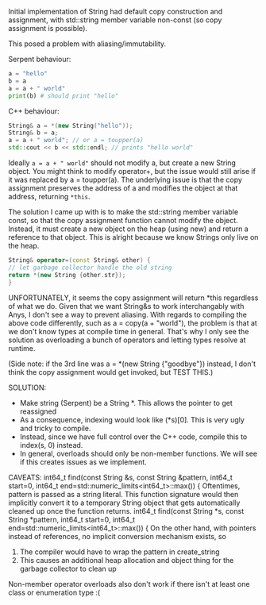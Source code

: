 Initial implementation of String had default copy construction and assignment, 
with std::string member variable non-const (so copy assignment is possible).

This posed a problem with aliasing/immutability.

Serpent behaviour:
```python
a = "hello"
b = a
a = a + " world"
print(b) # should print "hello"
```

C++ behaviour:
```cpp
String& a = *(new String("hello"));
String& b = a;
a = a + " world"; // or a = toupper(a)
std::cout << b << std::endl; // prints "hello world"
```

Ideally `a = a + " world"` should not modify a, but create a new String object. You might think to modify operator+,
but the issue would still arise if it was replaced by a = toupper(a). The underlying issue is that the copy assignment
preserves the address of a and modifies the object at that address, returning `*this`.

The solution I came up with is to make the std::string member variable const, so that the copy assignment function cannot modify the object.
Instead, it must create a new object on the heap (using new) and return a reference to that object.
This is alright because we know Strings only live on the heap.

```cpp
String& operator=(const String& other) {
// let garbage collector handle the old string
return *(new String {other.str});
}
```

UNFORTUNATELY, it seems the copy assignment will return *this regardless of what we do. 
Given that we want String&s to work interchangably with Anys, I don't see a way to prevent aliasing.
With regards to compiling the above code differently, such as a = copy(a + "world"), the problem is that at we don't know types 
at compile time in general. That's why I only see the solution as overloading a bunch of operators and letting types
resolve at runtime.

(Side note: if the 3rd line was a = *(new String {"goodbye"}) instead, I don't think the copy assignment would get invoked, but TEST THIS.)

SOLUTION: 
- Make string (Serpent) be a String *. This allows the pointer to get reassigned
- As a consequence, indexing would look like (*s)[0]. This is very ugly and tricky to compile.
- Instead, since we have full control over the C++ code, compile this to index(s, 0) instead.
- In general, overloads should only be non-member functions. We will see if this creates issues as we implement.

CAVEATS:
int64_t find(const String &s, const String &pattern, int64_t start=0, int64_t end=std::numeric_limits<int64_t>::max()) {
Oftentimes, pattern is passed as a string literal. This function signature would then implicitly convert it to
a temporary String object that gets automatically cleaned up once the function returns.
int64_t find(const String *s, const String *pattern, int64_t start=0, int64_t end=std::numeric_limits<int64_t>::max()) {
On the other hand, with pointers instead of references, no implicit conversion mechanism exists, so 
1. The compiler would have to wrap the pattern in create_string
2. This causes an additional heap allocation and object thing for the garbage collector to clean up

Non-member operator overloads also don't work if there isn't at least one class or enumeration type :(
